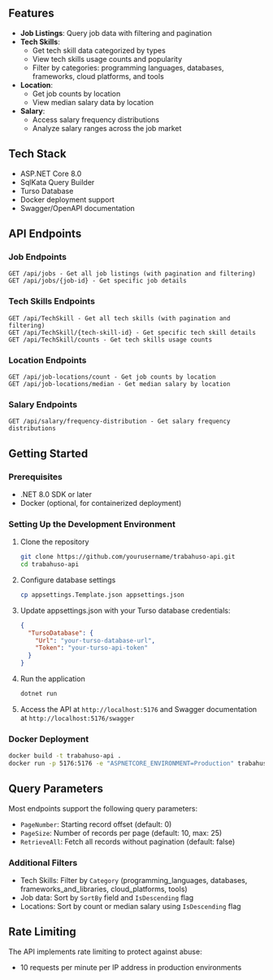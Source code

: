 ## Features

- **Job Listings**: Query job data with filtering and pagination
- **Tech Skills**:
  - Get tech skill data categorized by types
  - View tech skills usage counts and popularity
  - Filter by categories: programming languages, databases, frameworks, cloud platforms, and tools
- **Location**:
  - Get job counts by location
  - View median salary data by location
- **Salary**:
  - Access salary frequency distributions
  - Analyze salary ranges across the job market

## Tech Stack

- ASP.NET Core 8.0
- SqlKata Query Builder
- Turso Database
- Docker deployment support
- Swagger/OpenAPI documentation

## API Endpoints

### Job Endpoints

```
GET /api/jobs - Get all job listings (with pagination and filtering)
GET /api/jobs/{job-id} - Get specific job details
```

### Tech Skills Endpoints

```
GET /api/TechSkill - Get all tech skills (with pagination and filtering)
GET /api/TechSkill/{tech-skill-id} - Get specific tech skill details
GET /api/TechSkill/counts - Get tech skills usage counts
```

### Location Endpoints

```
GET /api/job-locations/count - Get job counts by location
GET /api/job-locations/median - Get median salary by location
```

### Salary Endpoints

```
GET /api/salary/frequency-distribution - Get salary frequency distributions
```

## Getting Started

### Prerequisites

- .NET 8.0 SDK or later
- Docker (optional, for containerized deployment)

### Setting Up the Development Environment

1. Clone the repository

   ```bash
   git clone https://github.com/yourusername/trabahuso-api.git
   cd trabahuso-api
   ```

2. Configure database settings
   ```bash
   cp appsettings.Template.json appsettings.json
   ```
3. Update appsettings.json with your Turso database credentials:

   ```json
   {
     "TursoDatabase": {
       "Url": "your-turso-database-url",
       "Token": "your-turso-api-token"
     }
   }
   ```

4. Run the application

   ```bash
   dotnet run
   ```

5. Access the API at `http://localhost:5176` and Swagger documentation at `http://localhost:5176/swagger`

### Docker Deployment

```bash
docker build -t trabahuso-api .
docker run -p 5176:5176 -e "ASPNETCORE_ENVIRONMENT=Production" trabahuso-api
```

## Query Parameters

Most endpoints support the following query parameters:

- `PageNumber`: Starting record offset (default: 0)
- `PageSize`: Number of records per page (default: 10, max: 25)
- `RetrieveAll`: Fetch all records without pagination (default: false)

### Additional Filters

- Tech Skills: Filter by `Category` (programming_languages, databases, frameworks_and_libraries, cloud_platforms, tools)
- Job data: Sort by `SortBy` field and `IsDescending` flag
- Locations: Sort by count or median salary using `IsDescending` flag

## Rate Limiting

The API implements rate limiting to protect against abuse:

- 10 requests per minute per IP address in production environments
